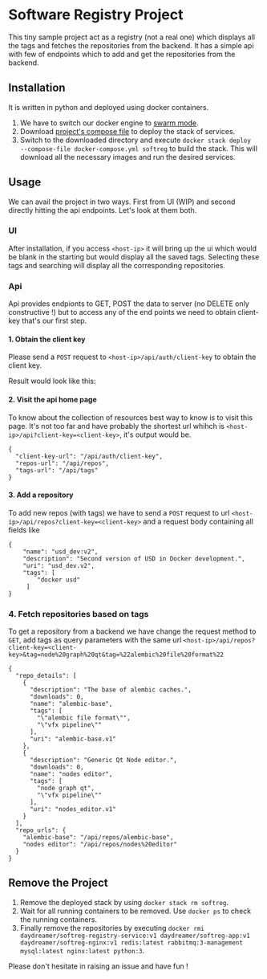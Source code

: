 # Software Registry Project #

This tiny sample project act as a registry (not a real one) which displays all the tags and fetches the repositories from the backend. It has a simple api with few of endpoints which to add and get the repositories from the backend.


## Installation ##

It is written in python and deployed using docker containers.

1. We have to switch our docker engine to [swarm mode](https://docs.docker.com/engine/swarm/swarm-tutorial/ "swarm mode").
2. Download [project's compose file](docker-compose.yml "project's compose file") to deploy the stack of services.
3. Switch to the downloaded directory and execute `docker stack deploy  --compose-file docker-compose.yml softreg` to build the stack. This will download all the necessary images and run the desired services.

## Usage ##

We can avail the project in two ways. First from UI (WIP) and second directly hitting the api endpoints.
Let's look at them both.

### UI ###

After installation, if you access `<host-ip>` it will bring up the ui which would be blank in the starting but would display all the saved tags. Selecting these tags and searching will display all the corresponding repositories.

### Api ###

Api provides endpionts to GET, POST the data to server (no DELETE only constructive !) but to access any of the end points we need to obtain client-key that's our first step.

#### 1. Obtain the client key ####
Please send a `POST` request to `<host-ip>/api/auth/client-key` to obtain the client key.

Result would look like this:

#### 2. Visit the api home page ####
To know about the collection of resources best way to know is to visit this page. It's not too far and have probably the shortest url whihch is `<host-ip>/api?client-key=<client-key>`, it's output would be.

    {
      "client-key-url": "/api/auth/client-key",
      "repos-url": "/api/repos",
      "tags-url": "/api/tags"
    }

#### 3. Add a repository ####
To add new repos (with tags) we have to send a `POST` request to url `<host-ip>/api/repos?client-key=<client-key>` and a request body containing all fields like

    {
        "name": "usd_dev:v2",
        "description": "Second version of USD in Docker development.",
        "uri": "usd_dev.v2",
        "tags": [
            "docker usd"
         ]
    }

### 4. Fetch repositories based on tags ###

To get a repository from a backend we have change the request method to `GET`, add tags as query parameters with the same url `<host-ip>/api/repos?client-key=<client-key>&tag=node%20graph%20qt&tag=%22alembic%20file%20format%22`

    {
      "repo_details": [
        {
          "description": "The base of alembic caches.",
          "downloads": 0,
          "name": "alembic-base",
          "tags": [
            "\"alembic file format\"",
            "\"vfx pipeline\""
          ],
          "uri": "alembic-base.v1"
        },
        {
          "description": "Generic Qt Node editor.",
          "downloads": 0,
          "name": "nodes editor",
          "tags": [
            "node graph qt",
            "\"vfx pipeline\""
          ],
          "uri": "nodes_editor.v1"
        }
      ],
      "repo_urls": {
        "alembic-base": "/api/repos/alembic-base",
        "nodes editor": "/api/repos/nodes%20editor"
      }
    }

## Remove the Project

1. Remove the deployed stack by using `docker stack rm softreg`.
2. Wait for all running containers to be removed. Use `docker ps` to check the running containers.
3. Finally remove the repositories by executing `docker rmi daydreamer/softreg-registry-service:v1 daydreamer/softreg-app:v1 daydreamer/softreg-nginx:v1 redis:latest rabbitmq:3-management mysql:latest nginx:latest python:3`. 

Please don't hesitate in raising an issue and have fun !
